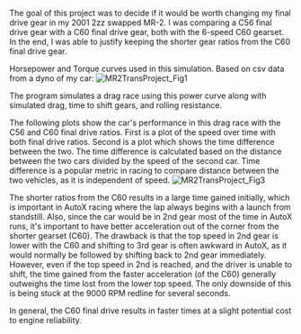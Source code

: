 The goal of this project was to decide if it would be worth changing my final drive gear in my 2001 2zz swapped MR-2. I was comparing a C56 final drive gear with a C60 final drive gear, both with the 6-speed C60 gearset. In the end, I was able to justify keeping the shorter gear ratios from the C60 final drive gear. 

Horsepower and Torque curves used in this simulation. Based on csv data from a dyno of my car:
![MR2TransProject_Fig1](https://github.com/user-attachments/assets/ec1f5a84-44d2-46ca-b697-3da57446ec10)

The program simulates a drag race using this power curve along with simulated drag, time to shift gears, and rolling resistance.

The following plots show the car's performance in this drag race with the C56 and C60 final drive ratios. First is a plot of the speed over time with both final drive ratios. Second is a plot which shows the time difference between the two. The time difference is calculated based on the distance between the two cars divided by the speed of the second car. Time difference is a popular metric in racing to compare distance between the two vehicles, as it is independent of speed.
![MR2TransProject_Fig3](https://github.com/user-attachments/assets/b39b63a5-2662-4ba1-890f-1066184555cf)

The shorter ratios from the C60 results in a large time gained initially, which is important in AutoX racing where the lap always begins with a launch from standstill. Also, since the car would be in 2nd gear most of the time in AutoX runs, it's important to have better acceleration out of the corner from the shorter gearset (C60). The drawback is that the top speed in 2nd gear is lower with the C60 and shifting to 3rd gear is often awkward in AutoX, as it would normally be followed by shifting back to 2nd gear immediately. However, even if the top speed in 2nd is reached, and the driver is unable to shift, the time gained from the faster acceleration (of the C60) generally outweighs the time lost from the lower top speed. The only downside of this is being stuck at the 9000 RPM redline for several seconds.

In general, the C60 final drive results in faster times at a slight potential cost to engine reliability. 
